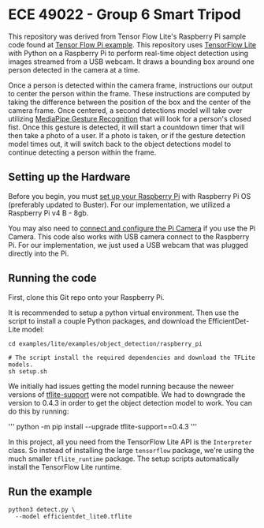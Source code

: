 # ECE 49022 - Group 6 Smart Tripod

This repository was derived from Tensor Flow Lite's Raspberry Pi sample code found at 
[Tensor Flow Pi example](https://github.com/tensorflow/examples/tree/master/lite/examples/object_detection/raspberry_pi).
This repository uses [TensorFlow Lite](https://tensorflow.org/lite) with Python on
a Raspberry Pi to perform real-time object detection using images streamed from
a USB webcam. It draws a bounding box around one person detected in the camera at a time.

Once a person is detected within the camera frame, instructions our output to center the person 
within the frame. These instructions are computed by taking the difference between the position of
the box and the center of the camera frame. Once centered, a second detections model will take over 
utilizing [MediaPipe Gesture Recognition](https://github.com/googlesamples/mediapipe/tree/main.) 
that will look for a person's closed fist. Once this gesture is detected, it will 
start a countdown timer that will then take a photo of a user. If a photo is taken, or if the 
gesture detection model times out, it will switch back to the object detections model to continue 
detecting a person within the frame.

## Setting up the Hardware

Before you begin, you must
[set up your Raspberry Pi](https://projects.raspberrypi.org/en/projects/raspberry-pi-setting-up)
with Raspberry Pi OS (preferably updated to Buster).
For our implementation, we utilized a Raspberry Pi v4 B - 8gb. 

You may also need to
[connect and configure the Pi Camera](https://www.raspberrypi.org/documentation/configuration/camera.md)
if you use the Pi Camera. This code also works with USB camera connect to the
Raspberry Pi.
For our implementation, we just used a USB webcam that was plugged directly into the Pi.

## Running the code

First, clone this Git repo onto your Raspberry Pi.

It is recommended to setup a python virtual environment.
Then use the script to install a couple Python packages, and download the
EfficientDet-Lite model:

```
cd examples/lite/examples/object_detection/raspberry_pi

# The script install the required dependencies and download the TFLite models.
sh setup.sh
```

We initially had issues getting the model running because the neweer versions of 
[tflite-support](https://forums.raspberrypi.com/viewtopic.php?t=353534) were not compatible.
We had to downgrade the version to 0.4.3 in order to get the 
object detection model to work. You can do this by running:

'''
python -m pip install --upgrade tflite-support==0.4.3
'''


In this project, all you need from the TensorFlow Lite API is the `Interpreter`
class. So instead of installing the large `tensorflow` package, we're using the
much smaller `tflite_runtime` package. The setup scripts automatically install
the TensorFlow Lite runtime.

## Run the example

```
python3 detect.py \
  --model efficientdet_lite0.tflite
```
